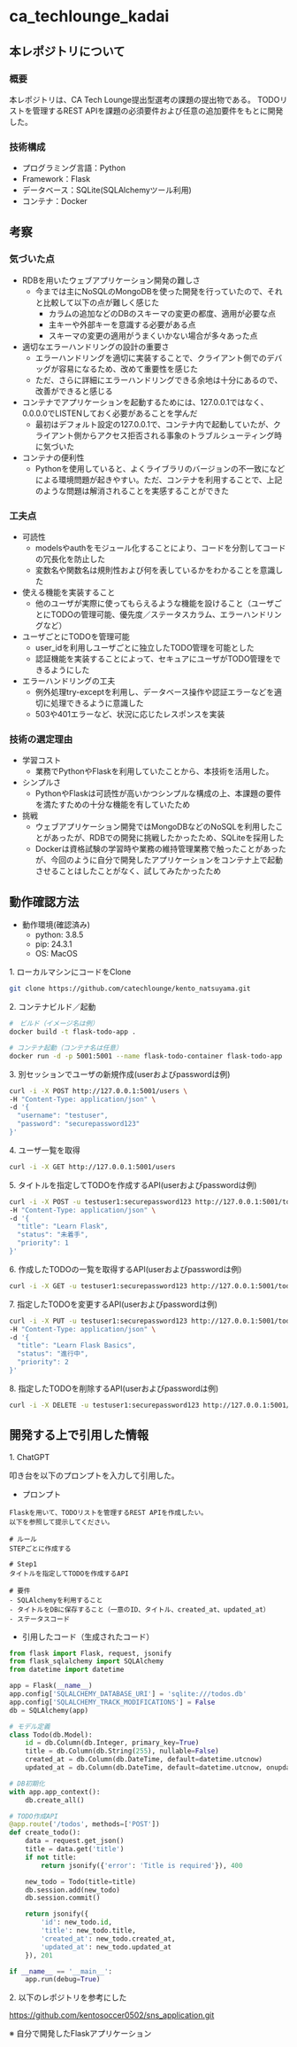 # ca_techlounge_kadai

## 本レポジトリについて
### 概要
本レポジトリは、CA Tech Lounge提出型選考の課題の提出物である。
TODOリストを管理するREST APIを課題の必須要件および任意の追加要件をもとに開発した。
### 技術構成
* プログラミング言語：Python
* Framework：Flask
* データベース：SQLite(SQLAlchemyツール利用)
* コンテナ：Docker

## 考察
### 気づいた点
* RDBを用いたウェブアプリケーション開発の難しさ
   * 今までは主にNoSQLのMongoDBを使った開発を行っていたので、それと比較して以下の点が難しく感じた
      * カラムの追加などのDBのスキーマの変更の都度、適用が必要な点
      * 主キーや外部キーを意識する必要がある点
      * スキーマの変更の適用がうまくいかない場合が多々あった点
* 適切なエラーハンドリングの設計の重要さ
   * エラーハンドリングを適切に実装することで、クライアント側でのデバッグが容易になるため、改めて重要性を感じた
   * ただ、さらに詳細にエラーハンドリングできる余地は十分にあるので、改善ができると感じる
* コンテナでアプリケーションを起動するためには、127.0.0.1ではなく、0.0.0.0でLISTENしておく必要があることを学んだ
   * 最初はデフォルト設定の127.0.0.1で、コンテナ内で起動していたが、クライアント側からアクセス拒否される事象のトラブルシューティング時に気づいた
* コンテナの便利性
   * Pythonを使用していると、よくライブラリのバージョンの不一致になどによる環境問題が起きやすい。ただ、コンテナを利用することで、上記のような問題は解消されることを実感することができた

### 工夫点
* 可読性
   * modelsやauthをモジュール化することにより、コードを分割してコードの冗長化を防止した
   * 変数名や関数名は規則性および何を表しているかをわかることを意識した
* 使える機能を実装すること
   * 他のユーザが実際に使ってもらえるような機能を設けること（ユーザごとにTODOの管理可能、優先度／ステータスカラム、エラーハンドリングなど）
* ユーザごとにTODOを管理可能
   * user_idを利用しユーザごとに独立したTODO管理を可能とした
   * 認証機能を実装することによって、セキュアにユーザがTODO管理をできるようにした
* エラーハンドリングの工夫
   * 例外処理try-exceptを利用し、データベース操作や認証エラーなどを適切に処理できるように意識した
   * 503や401エラーなど、状況に応じたレスポンスを実装

### 技術の選定理由
* 学習コスト
   * 業務でPythonやFlaskを利用していたことから、本技術を活用した。
* シンプルさ
   * PythonやFlaskは可読性が高いかつシンプルな構成の上、本課題の要件を満たすための十分な機能を有していたため
* 挑戦
   * ウェブアプリケーション開発ではMongoDBなどのNoSQLを利用したことがあったが、RDBでの開発に挑戦したかったため、SQLiteを採用した
   * Dockerは資格試験の学習時や業務の維持管理業務で触ったことがあったが、今回のように自分で開発したアプリケーションをコンテナ上で起動させることはしたことがなく、試してみたかったため

## 動作確認方法
* 動作環境(確認済み)
  * python: 3.8.5
  * pip: 24.3.1
  * OS: MacOS

1\. ローカルマシンにコードをClone
```bash
git clone https://github.com/catechlounge/kento_natsuyama.git
```

2\. コンテナビルド／起動
```bash
#　ビルド（イメージ名は例）
docker build -t flask-todo-app .

# コンテナ起動（コンテナ名は任意）
docker run -d -p 5001:5001 --name flask-todo-container flask-todo-app

```

3\. 別セッションでユーザの新規作成(userおよびpasswordは例)
```bash
curl -i -X POST http://127.0.0.1:5001/users \
-H "Content-Type: application/json" \
-d '{
  "username": "testuser",
  "password": "securepassword123"
}'
```

4\. ユーザ一覧を取得
```bash
curl -i -X GET http://127.0.0.1:5001/users
```

5\. タイトルを指定してTODOを作成するAPI(userおよびpasswordは例)
```bash
curl -i -X POST -u testuser1:securepassword123 http://127.0.0.1:5001/todos/add \
-H "Content-Type: application/json" \
-d '{
  "title": "Learn Flask",
  "status": "未着手",
  "priority": 1
}'
```

6\. 作成したTODOの一覧を取得するAPI(userおよびpasswordは例)
```bash
curl -i -X GET -u testuser1:securepassword123 http://127.0.0.1:5001/todos
```

7\. 指定したTODOを変更するAPI(userおよびpasswordは例)
```bash
curl -i -X PUT -u testuser1:securepassword123 http://127.0.0.1:5001/todos/update/1 \
-H "Content-Type: application/json" \
-d '{
  "title": "Learn Flask Basics",
  "status": "進行中",
  "priority": 2
}'

```

8\. 指定したTODOを削除するAPI(userおよびpasswordは例)
```bash
curl -i -X DELETE -u testuser1:securepassword123 http://127.0.0.1:5001/todos/delete/1
```


## 開発する上で引用した情報
1\. ChatGPT

叩き台を以下のプロンプトを入力して引用した。

* プロンプト
```
Flaskを用いて、TODOリストを管理するREST APIを作成したい。
以下を参照して提示してください。

# ルール
STEPごとに作成する

# Step1
タイトルを指定してTODOを作成するAPI

# 要件
- SQLAlchemyを利用すること
- タイトルをDBに保存すること（一意のID、タイトル、created_at、updated_at）
- ステータスコード
```
* 引用したコード（生成されたコード）
```python
from flask import Flask, request, jsonify
from flask_sqlalchemy import SQLAlchemy
from datetime import datetime

app = Flask(__name__)
app.config['SQLALCHEMY_DATABASE_URI'] = 'sqlite:///todos.db'
app.config['SQLALCHEMY_TRACK_MODIFICATIONS'] = False
db = SQLAlchemy(app)

# モデル定義
class Todo(db.Model):
    id = db.Column(db.Integer, primary_key=True)
    title = db.Column(db.String(255), nullable=False)
    created_at = db.Column(db.DateTime, default=datetime.utcnow)
    updated_at = db.Column(db.DateTime, default=datetime.utcnow, onupdate=datetime.utcnow)

# DB初期化
with app.app_context():
    db.create_all()

# TODO作成API
@app.route('/todos', methods=['POST'])
def create_todo():
    data = request.get_json()
    title = data.get('title')
    if not title:
        return jsonify({'error': 'Title is required'}), 400

    new_todo = Todo(title=title)
    db.session.add(new_todo)
    db.session.commit()

    return jsonify({
        'id': new_todo.id,
        'title': new_todo.title,
        'created_at': new_todo.created_at,
        'updated_at': new_todo.updated_at
    }), 201

if __name__ == '__main__':
    app.run(debug=True)
```
2\. 以下のレポジトリを参考にした

https://github.com/kentosoccer0502/sns_application.git

※ 自分で開発したFlaskアプリケーション



